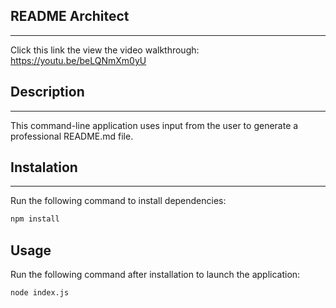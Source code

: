 

## README Architect
---
Click this link the view the video walkthrough:
<a href="https://youtu.be/beLQNmXm0yU">https://youtu.be/beLQNmXm0yU</a>

## Description
---
This command-line application uses input from the user to generate a professional README.md file.

## Instalation
---
Run the following command to install dependencies:
```md
npm install 
```
## Usage

Run the following command after installation to launch the application:
```md
node index.js
